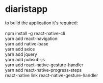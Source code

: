 # diaristapp
to build the application it's required:<br/>
<br/>
npm install -g react-native-cli<br/>
yarn add react-navigation<br/>
yarn add native-base<br/>
yarn add axios<br/>
yarn add jquery<br/>
yarn add pubsub-js<br/>
yarn add react-native-gesture-handler<br/>
yarn add react-native-progress-steps<br/>
react-native link react-native-gesture-handler

